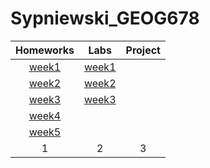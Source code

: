 # Sypniewski_GEOG678
| Homeworks | Labs      | Project   |
|:---------:|:---------:|:---------:|
|[week1](Homework\week1\README.md)|[week1](lab/week1/README.md)|           |
|[week2](homework/week2/README.md)|[week2](lab/week2/README.md)|           |
|[week3](homework/week3/README.md)|[week3](lab/week3/README.md)|           |
|[week4](homework/week4/README.md)|          |            |
|[week5](homework/week5/README.md)|          |            |
| 1| 2| 3|
